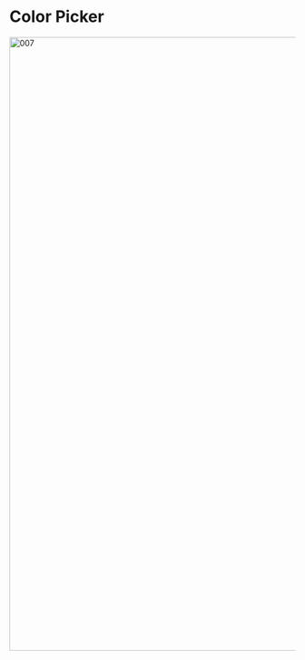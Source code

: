 # Color Picker



<img width="1920" height="1080" alt="007" src="https://github.com/user-attachments/assets/b0fbfecd-7413-4d6a-83d8-fb39c2223e49" />
